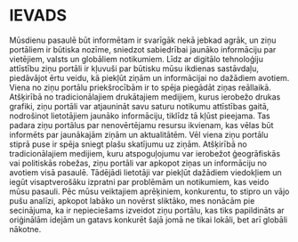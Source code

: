 # IEVADS

Mūsdienu pasaulē būt informētam ir svarīgāk nekā jebkad agrāk, un ziņu portāliem ir būtiska nozīme, sniedzot sabiedrībai jaunāko informāciju par vietējiem, valsts un globāliem notikumiem. Līdz ar digitālo tehnoloģiju attīstību ziņu portāli ir kļuvuši par būtisku mūsu ikdienas sastāvdaļu, piedāvājot ērtu veidu, kā piekļūt ziņām un informācijai no dažādiem avotiem.
Viena no ziņu portālu priekšrocībām ir to spēja piegādāt ziņas reāllaikā. Atšķirībā no tradicionālajiem drukātajiem medijiem, kurus ierobežo drukas grafiki, ziņu portāli var atjaunināt savu saturu notikumu attīstības gaitā, nodrošinot lietotājiem jaunāko informāciju, tiklīdz tā kļūst pieejama. Tas padara ziņu portālus par nenovērtējamu resursu ikvienam, kas vēlas būt informēts par jaunākajām ziņām un aktualitātēm.
Vēl viena ziņu portālu stiprā puse ir spēja sniegt plašu skatījumu uz ziņām. Atšķirībā no tradicionālajiem medijiem, kuru atspoguļojumu var ierobežot ģeogrāfiskās vai politiskās robežas, ziņu portāli var apkopot ziņas un informāciju no avotiem visā pasaulē. Tādējādi lietotāji var piekļūt dažādiem viedokļiem un iegūt visaptverošāku izpratni par problēmām un notikumiem, kas veido mūsu pasauli.
Pēc mūsu veiktajiem aprēķiniem, konkurentu, to stipro un vājo pušu analīzi, apkopot labāko un novērst sliktāko, mes nonācām pie secinājuma, ka ir nepieciešams izveidot ziņu portālu, kas tiks papildināts ar oriģinālām idejām un gatavs konkurēt šajā jomā ne tikai lokāli, bet arī globāli nākotne.
